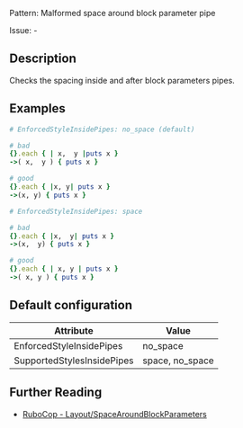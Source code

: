 Pattern: Malformed space around block parameter pipe

Issue: -

## Description

Checks the spacing inside and after block parameters pipes.

## Examples

```ruby
# EnforcedStyleInsidePipes: no_space (default)

# bad
{}.each { | x,  y |puts x }
->( x,  y ) { puts x }

# good
{}.each { |x, y| puts x }
->(x, y) { puts x }
```
```ruby
# EnforcedStyleInsidePipes: space

# bad
{}.each { |x,  y| puts x }
->(x,  y) { puts x }

# good
{}.each { | x, y | puts x }
->( x, y ) { puts x }
```

## Default configuration

Attribute | Value
--- | ---
EnforcedStyleInsidePipes | no_space
SupportedStylesInsidePipes | space, no_space

## Further Reading

* [RuboCop - Layout/SpaceAroundBlockParameters](https://rubocop.readthedocs.io/en/latest/cops_layout/#layoutspacearoundblockparameters)
